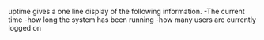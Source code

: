 uptime gives a one line display of the following information.
-The current time
-how long the system has been running
-how many users are currently logged on

